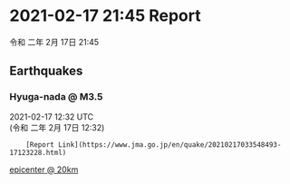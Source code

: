# 2021-02-17 21:45 Report
令和 二年 2月 17日 21:45

## Earthquakes
### Hyuga-nada @ M3.5
2021-02-17 12:32 UTC  
        (令和 二年 2月 17日 12:32)
  
        [Report Link](https://www.jma.go.jp/en/quake/20210217033548493-17123228.html)  
[epicenter @ 20km](https://www.google.com/maps/place/32°06'00%22+132°06'00%22/@32.1,132.1,17z/data=!3m1!4b1!4m5!3m4!1s0x0:0x0!8m2!3d32.1!4d132.1)